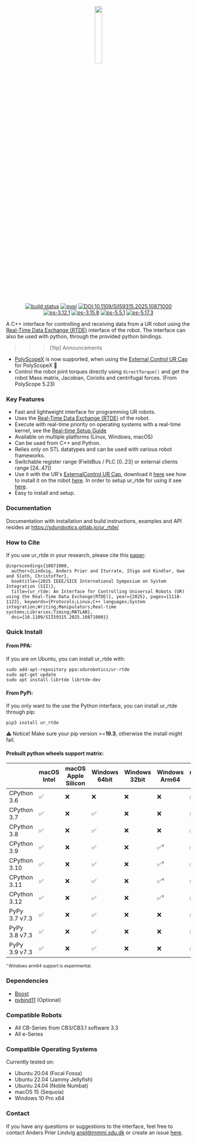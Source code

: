 <div align="center">

<img width=20% src="https://gitlab.com/sdurobotics/ur_rtde/-/raw/master/doc/_static/ur_rtde_logo.png">
</div>
&nbsp;
<div align="center">

[![build status](https://gitlab.com/sdurobotics/ur_rtde/badges/master/pipeline.svg)](https://gitlab.com/sdurobotics/ur_rtde/-/pipelines/latest)
[![pypi](https://badgen.net/pypi/v/ur_rtde)](https://pypi.org/project/ur-rtde/)
[![DOI:10.1109/SII59315.2025.10871000](http://img.shields.io/badge/DOI-10.1109/SII59315.2025.10871000-00629B.svg)](https://doi.org/10.1109/SII59315.2025.10871000)
<br>
[![ps-3.12.1](https://gitlab.com/sdurobotics/ur_rtde/-/jobs/artifacts/master/raw/ps_3_12_1.svg?job=polyscope-3.12.1)](https://gitlab.com/sdurobotics/ur_rtde/-/pipelines/latest)
[![ps-3.15.8](https://gitlab.com/sdurobotics/ur_rtde/-/jobs/artifacts/master/raw/ps_3_15_8.svg?job=polyscope-3.15.8)](https://gitlab.com/sdurobotics/ur_rtde/-/pipelines/latest)
[![ps-5.5.1](https://gitlab.com/sdurobotics/ur_rtde/-/jobs/artifacts/master/raw/ps_5_5_1.svg?job=polyscope-5.5.1)](https://gitlab.com/sdurobotics/ur_rtde/-/pipelines/latest)
[![ps-5.17.3](https://gitlab.com/sdurobotics/ur_rtde/-/jobs/artifacts/master/raw/ps_5_17_3.svg?job=polyscope-5.17.3)](https://gitlab.com/sdurobotics/ur_rtde/-/pipelines/latest)
</div>

A C++ interface for controlling and receiving data from a UR robot using the
[Real-Time Data Exchange (RTDE)](https://www.universal-robots.com/how-tos-and-faqs/how-to/ur-how-tos/real-time-data-exchange-rtde-guide-22229/)
 interface of the robot. The interface can also be used with python, through the provided python bindings.

>>> [!tip] Announcements
* [PolyScopeX](https://www.universal-robots.com/products/polyscope-x/) is now supported, when using the [External Control UR Cap](https://github.com/UniversalRobots/Universal_Robots_ExternalControl_URCapX) for PolyScopeX :rocket:
* Control the robot joint torques directly using `directTorque()` and get the robot Mass matrix, Jacobian, Coriolis and centrifugal forces. (From PolyScope 5.23)
>>>

### Key Features ###
 * Fast and lightweight interface for programming UR robots.
 * Uses the [Real-Time Data Exchange (RTDE)](https://www.universal-robots.com/how-tos-and-faqs/how-to/ur-how-tos/real-time-data-exchange-rtde-guide-22229/) of the robot.
 * Execute with real-time priority on operating systems with a real-time kernel, see the [Real-time Setup Guide](https://sdurobotics.gitlab.io/ur_rtde/guides/guides.html#realtime-setup-guide)
 * Available on multiple platforms (Linux, Windows, macOS)
 * Can be used from C++ and Python.
 * Relies only on STL datatypes and can be used with various robot frameworks.
 * Switchable register range (FieldBus / PLC [0..23] or external clients range [24..47])
 * Use it with the UR's [ExternalControl UR Cap](https://github.com/UniversalRobots/Universal_Robots_ExternalControl_URCap),
    download it [here](https://github.com/UniversalRobots/Universal_Robots_ROS_Driver/blob/master/ur_robot_driver/resources/externalcontrol-1.0.5.urcap) see
    how to install it on the robot [here](https://github.com/UniversalRobots/Universal_Robots_ROS_Driver/blob/master/ur_robot_driver/doc/install_urcap_e_series.md).
    In order to setup ur_rtde for using it see [here](https://sdurobotics.gitlab.io/ur_rtde/examples/examples.html#use-with-externalcontrol-ur-cap).
 * Easy to install and setup.

### Documentation ###
Documentation with installation and build instructions, examples and API resides at <https://sdurobotics.gitlab.io/ur_rtde/>

### How to Cite ###
If you use ur_rtde in your research, please cite this [paper](https://doi.org/10.1109/SII59315.2025.10871000):

```
@inproceedings{10871000,
  author={Lindvig, Anders Prier and Iturrate, Iñigo and Kindler, Uwe and Sloth, Christoffer},
  booktitle={2025 IEEE/SICE International Symposium on System Integration (SII)},
  title={ur_rtde: An Interface for Controlling Universal Robots (UR) using the Real-Time Data Exchange(RTDE)}, year={2025}, pages={1118-1123}, keywords={Protocols;Linux;C++ languages;System integration;Writing;Manipulators;Real-time systems;Libraries;Timing;MATLAB},
  doi={10.1109/SII59315.2025.10871000}}

```

### Quick Install ##

#### From PPA: ####
If you are on Ubuntu, you can install ur_rtde with:

    sudo add-apt-repository ppa:sdurobotics/ur-rtde
    sudo apt-get update
    sudo apt install librtde librtde-dev

#### From PyPi: ####
If you only want to the use the Python interface, you can install ur_rtde through pip:

    pip3 install ur_rtde

:warning: Notice! Make sure your pip version >=**19.3**, otherwise the install might fail.

#### Prebuilt python wheels support matrix: ####
|   | macOS Intel | macOS Apple Silicon | Windows 64bit | Windows 32bit | Windows Arm64 | manylinux x86_64 | manylinux i686 | manylinux aarch64 | manylinux ppc64le | manylinux s390x |
|---------------|----|-----|-----|---|-----|---|---|---|-----|-----|
| CPython 3.6   | ✅ | :x: | :x: | :x: | :x: | ✅ | ✅ | ✅ | ✅  | ✅  |
| CPython 3.7   | ✅ | :x: | ✅  | :x: | :x: | ✅ | ✅ | ✅ | ✅  | ✅  |
| CPython 3.8   | ✅ | :x: | ✅  | :x: | :x: | ✅ | ✅ | ✅ | ✅  | ✅  |
| CPython 3.9   | ✅ | :x: | ✅  | :x: | ✅¹ | ✅ | ✅ | ✅ | ✅  | ✅  |
| CPython 3.10  | ✅ | :x: | ✅  | :x: | ✅¹ | ✅ | ✅ | ✅ | ✅  | ✅  |
| CPython 3.11  | ✅ | :x: | ✅  | :x: | ✅¹ | ✅ | ✅ | ✅ | ✅  | ✅  |
| CPython 3.12  | ✅ | :x: | ✅  | :x: | ✅¹ | ✅ | ✅ | ✅ | ✅  | ✅  |
| PyPy 3.7 v7.3 | ✅ | :x: | ✅  | :x: | :x: | ✅ | ✅ | ✅ | :x: | :x: |
| PyPy 3.8 v7.3 | ✅ | :x: | ✅  | :x: | :x: | ✅ | ✅ | ✅ | :x: | :x: |
| PyPy 3.9 v7.3 | ✅ | :x: | ✅  | :x: | :x: | ✅ | ✅ | ✅ | :x: | :x: |

<sup>¹ Windows arm64 support is experimental.</sup><br>

### Dependencies ###
*  [Boost](https://www.boost.org/)
*  [pybind11](https://github.com/pybind/pybind11) (Optional)

### Compatible Robots ###

*  All CB-Series from CB3/CB3.1 software 3.3
*  All e-Series

### Compatible Operating Systems ###
Currently tested on:

*  Ubuntu 20.04 (Focal Fossa)
*  Ubuntu 22.04 (Jammy Jellyfish)
*  Ubuntu 24.04 (Noble Numbat)
*  macOS 15 (Sequoia)
*  Windows 10 Pro x64

### Contact ###
If you have any questions or suggestions to the interface, feel free to contact Anders Prier Lindvig <anpl@mmmi.sdu.dk> or create an issue [here](https://gitlab.com/caro-sdu/ur_rtde/issues).
